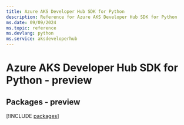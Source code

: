 ```yaml
---
title: Azure AKS Developer Hub SDK for Python
description: Reference for Azure AKS Developer Hub SDK for Python
ms.date: 09/09/2024
ms.topic: reference
ms.devlang: python
ms.service: aksdeveloperhub
---
```

# Azure AKS Developer Hub SDK for Python - preview
## Packages - preview
[!INCLUDE [packages](aks-developer-hub-index.md)]